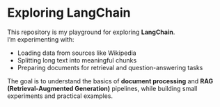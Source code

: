 # Exploring LangChain

This repository is my playground for exploring **LangChain**.  
I’m experimenting with:  
- Loading data from sources like Wikipedia  
- Splitting long text into meaningful chunks  
- Preparing documents for retrieval and question-answering tasks  

The goal is to understand the basics of **document processing** and **RAG (Retrieval-Augmented Generation)** pipelines, while building small experiments and practical examples.
